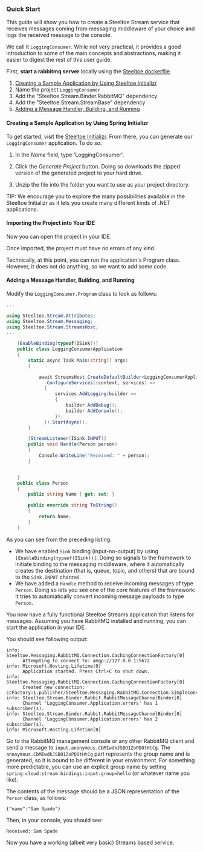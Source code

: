 ### Quick Start

This guide will show you how to create a Steeltoe Stream service that receives messages coming from messaging middleware of your choice and logs the received message to the console.

We call it `LoggingConsumer`. While not very practical, it provides a good introduction to some of the main concepts
and abstractions, making it easier to digest the rest of this user guide.

First, **start a rabbitmq server** locally using the [Steeltoe dockerfile](https://github.com/steeltoeoss/dockerfiles). 

1. [Creating a Sample Application by Using Steeltoe Initializr](https://start.steeltoe.io)
1. Name the project `LoggingConsumer`
1. Add the "Steeltoe.Stream.Binder.RabbitMQ" dependency
1. Add the "Steeltoe.Stream.StreamBase" dependency
1. [Adding a Message Handler, Building, and Running](#steeltoe-stream-preface-adding-message-handler)

#### Creating a Sample Application by Using Spring Initializr
To get started, visit the [Steeltoe Initializr](https://start.steeltoe.io). From there, you can generate our `LoggingConsumer` application. To do so:

<!-- TODO: initializr template for Stream 
1. In the *Dependencies* section, start typing `stream`.
    When the "`Cloud Stream`" option should appears, select it.
1. Start typing 'rabbit'.
1. Select "`RabbitMQ`". -->
1. In the *Name* field, type 'LoggingConsumer'.
  
    <!-- 
    TODO:  If you chose RabbitMQ for the middleware, your Spring Initializr should now be as follows:
    ![Spring Initializr](./images/spring-initializr.png) 
    
    -->

1. Click the *Generate Project* button.
    Doing so downloads the zipped version of the generated project to your hard drive.
1. Unzip the file into the folder you want to use as your project directory.

TIP: We encourage you to explore the many possibilities available in the Steeltoe Initializr as it lets you create many different kinds of .NET applications.

#### Importing the Project into Your IDE

Now you can open the project in your IDE.

Once imported, the project must have no errors of any kind. 

Technically, at this point, you can run the application's Program class.
However, it does not do anything, so we want to add some code.

#### Adding a Message Handler, Building, and Running

Modify the `LoggingConsumer.Program` class to look as follows:

```csharp
...

using Steeltoe.Stream.Attributes;
using Steeltoe.Stream.Messaging;
using Steeltoe.Stream.StreamsHost;
...

    [EnableBinding(typeof(ISink))]
    public class LoggingConsumerApplication
    {
        static async Task Main(string[] args)
        {

            await StreamsHost.CreateDefaultBuilder<LoggingConsumerApplication>(args)
              .ConfigureServices((context, services) =>
              {
                  services.AddLogging(builder =>
                  {
                      builder.AddDebug();
                      builder.AddConsole();
                  });
              }).StartAsync();
        }

        [StreamListener(ISink.INPUT)]
        public void Handle(Person person)
        {
            Console.WriteLine("Received: " + person);
        }


    }
    public class Person
    {
        public string Name { get; set; }

        public override string ToString()
        {
            return Name;
        }
    }
```

As you can see from the preceding listing:

* We have enabled `Sink` binding (input-no-output) by using `[EnableBinding(typeof(ISink))]`.
Doing so signals to the framework to initiate binding to the messaging middleware, where it automatically creates the destination (that is, queue, topic, and others) that are bound to the `Sink.INPUT` channel.
* We have added a `Handle` method to receive incoming messages of type `Person`.
Doing so lets you see one of the core features of the framework: It tries to automatically convert incoming message payloads to type `Person`.

You now have a fully functional Steeltoe Streams application that listens for messages.
Assuming you have RabbitMQ installed and running, you can start the application in your IDE.

You should see following output:

```
info: Steeltoe.Messaging.RabbitMQ.Connection.CachingConnectionFactory[0]
      Attempting to connect to: amqp://127.0.0.1:5672
info: Microsoft.Hosting.Lifetime[0]
      Application started. Press Ctrl+C to shut down.
info: Steeltoe.Messaging.RabbitMQ.Connection.CachingConnectionFactory[0]
      Created new connection: ccFactory:1.publisher/Steeltoe.Messaging.RabbitMQ.Connection.SimpleConnection
info: Steeltoe.Stream.Binder.Rabbit.RabbitMessageChannelBinder[0]
      Channel 'LoggingConsumer.Application.errors' has 1 subscriber(s).
info: Steeltoe.Stream.Binder.Rabbit.RabbitMessageChannelBinder[0]
      Channel 'LoggingConsumer.Application.errors' has 2 subscriber(s).
info: Microsoft.Hosting.Lifetime[0]
```

Go to the RabbitMQ management console or any other RabbitMQ client and send a message to `input.anonymous.CbMIwdkJSBO1ZoPDOtHtCg`.
The `anonymous.CbMIwdkJSBO1ZoPDOtHtCg` part represents the group name and is generated, so it is bound to be different in your environment.
For something more predictable, you can use an explicit group name by setting `spring:cloud:stream:bindings:input:group=hello` (or whatever name you like).

The contents of the message should be a JSON representation of the `Person` class, as follows:

	{"name":"Sam Spade"}

Then, in your console, you should see:

`Received: Sam Spade`

Now you have a working (albeit very basic) Streams based service.
